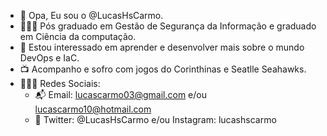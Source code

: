 - 👋 Opa, Eu sou o @LucasHsCarmo.
- 🧙🏽‍♂️ Pós graduado em Gestão de Segurança da Informação e graduado em Ciência da computação.
- 🌱 Estou interessado em aprender e desenvolver mais sobre o mundo DevOps e IaC.
- 📺 Acompanho e sofro com jogos do Corinthinas e Seatlle Seahawks.
- 🏌🏾‍♂️ Redes Sociais:
  - 📬 Email: lucascarmo03@gmail.com e/ou lucascarmo10@hotmail.com
  - 📱 Twitter: @LucasHsCarmo e/ou Instagram: lucashscarmo
